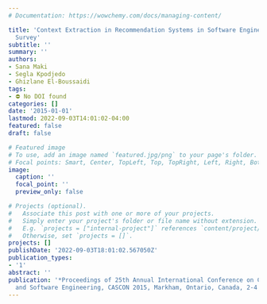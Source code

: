 ```yaml
---
# Documentation: https://wowchemy.com/docs/managing-content/

title: 'Context Extraction in Recommendation Systems in Software Engineering: A Preliminary
  Survey'
subtitle: ''
summary: ''
authors:
- Sana Maki
- Segla Kpodjedo
- Ghizlane El-Boussaidi
tags:
- ⛔ No DOI found
categories: []
date: '2015-01-01'
lastmod: 2022-09-03T14:01:02-04:00
featured: false
draft: false

# Featured image
# To use, add an image named `featured.jpg/png` to your page's folder.
# Focal points: Smart, Center, TopLeft, Top, TopRight, Left, Right, BottomLeft, Bottom, BottomRight.
image:
  caption: ''
  focal_point: ''
  preview_only: false

# Projects (optional).
#   Associate this post with one or more of your projects.
#   Simply enter your project's folder or file name without extension.
#   E.g. `projects = ["internal-project"]` references `content/project/deep-learning/index.md`.
#   Otherwise, set `projects = []`.
projects: []
publishDate: '2022-09-03T18:01:02.567050Z'
publication_types:
- '1'
abstract: ''
publication: '*Proceedings of 25th Annual International Conference on Computer Science
  and Software Engineering, CASCON 2015, Markham, Ontario, Canada, 2-4 November, 2015*'
---
```

